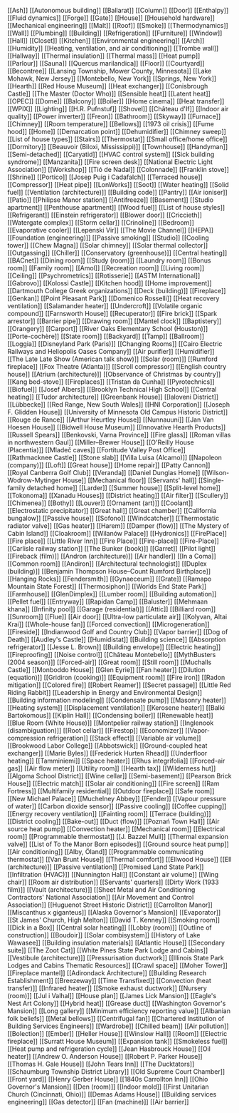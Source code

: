 [[Ash]]
[[Autonomous building]]
[[Ballarat]]
[[Column]]
[[Door]]
[[Enthalpy]]
[[Fluid dynamics]]
[[Forge]]
[[Gate]]
[[House]]
[[Household hardware]]
[[Mechanical engineering]]
[[Malt]]
[[Roof]]
[[Smoke]]
[[Thermodynamics]]
[[Wall]]
[[Plumbing]]
[[Building]]
[[Refrigeration]]
[[Furniture]]
[[Window]]
[[Hall]]
[[Closet]]
[[Kitchen]]
[[Environmental engineering]]
[[Arch]]
[[Humidity]]
[[Heating, ventilation, and air conditioning]]
[[Trombe wall]]
[[Hallway]]
[[Thermal insulation]]
[[Thermal mass]]
[[Heat pump]]
[[Parlour]]
[[Sauna]]
[[Quercus marilandica]]
[[Floor]]
[[Courtyard]]
[[Becontree]]
[[Lansing Township, Mower County, Minnesota]]
[[Lake Mohawk, New Jersey]]
[[Montebello, New York]]
[[Springs, New York]]
[[Hearth]]
[[Red House Museum]]
[[Heat exchanger]]
[[Conisbrough Castle]]
[[The Master (Doctor Who)]]
[[Sensible heat]]
[[Latent heat]]
[[OPEC]]
[[Dome]]
[[Balcony]]
[[Boiler]]
[[Home cinema]]
[[Heat transfer]]
[[WPIX]]
[[Lighting]]
[[H.R. Pufnstuf]]
[[Shovel]]
[[Château d'If]]
[[Indoor air quality]]
[[Power inverter]]
[[Freon]]
[[Bathroom]]
[[Skyway]]
[[Furnace]]
[[Chimney]]
[[Room temperature]]
[[Bellows]]
[[1973 oil crisis]]
[[Fume hood]]
[[Home]]
[[Demarcation point]]
[[Dehumidifier]]
[[Chimney sweep]]
[[List of house types]]
[[Stairs]]
[[Thermostat]]
[[Small office/home office]]
[[Dormitory]]
[[Beauvoir (Biloxi, Mississippi)]]
[[Townhouse]]
[[Handyman]]
[[Semi-detached]]
[[Caryatid]]
[[HVAC control system]]
[[Sick building syndrome]]
[[Manzanita]]
[[Fire screen desk]]
[[National Electric Light Association]]
[[Workshop]]
[[Tió de Nadal]]
[[Colonnade]]
[[Franklin stove]]
[[Shrine]]
[[Portico]]
[[Josep Puig i Cadafalch]]
[[Terraced house]]
[[Compressor]]
[[Heat pipe]]
[[LonWorks]]
[[Soot]]
[[Water heating]]
[[Solid fuel]]
[[Ventilation (architecture)]]
[[Building code]]
[[Pantry]]
[[Air ioniser]]
[[Patio]]
[[Philipse Manor station]]
[[Antifreeze]]
[[Basement]]
[[Studio apartment]]
[[Penthouse apartment]]
[[Wood fuel]]
[[List of house styles]]
[[Refrigerant]]
[[Einstein refrigerator]]
[[Blower door]]
[[Criccieth]]
[[Watergate complex]]
[[Storm cellar]]
[[Crinoline]]
[[Bedroom]]
[[Evaporative cooler]]
[[Lepenski Vir]]
[[The Movie Channel]]
[[HEPA]]
[[Foundation (engineering)]]
[[Passive smoking]]
[[Studio]]
[[Cooling tower]]
[[Chew Magna]]
[[Solar chimney]]
[[Solar thermal collector]]
[[Outgassing]]
[[Chiller]]
[[Conservatory (greenhouse)]]
[[Central heating]]
[[BACnet]]
[[Dining room]]
[[Study (room)]]
[[Laundry room]]
[[Bonus room]]
[[Family room]]
[[Amol]]
[[Recreation room]]
[[Living room]]
[[Ceiling]]
[[Psychrometrics]]
[[Rotisserie]]
[[ASTM International]]
[[Gabrovo]]
[[Kolossi Castle]]
[[Kitchen hood]]
[[Home improvement]]
[[Dartmouth College Greek organizations]]
[[Deck (building)]]
[[Fireplace]]
[[Genkan]]
[[Point Pleasant Park]]
[[Domenico Rosselli]]
[[Heat recovery ventilation]]
[[Salamander heater]]
[[Undercroft]]
[[Volatile organic compound]]
[[Farnsworth House]]
[[Recuperator]]
[[Fire brick]]
[[Spark arrestor]]
[[Barrier pipe]]
[[Drawing room]]
[[Mantel clock]]
[[Baptistery]]
[[Orangery]]
[[Carport]]
[[River Oaks Elementary School (Houston)]]
[[Porte-cochère]]
[[State room]]
[[Backyard]]
[[Tamp]]
[[Ballroom]]
[[Loggia]]
[[Disneyland Park (Paris)]]
[[Changing Rooms]]
[[Cairo Electric Railways and Heliopolis Oases Company]]
[[Air purifier]]
[[Humidifier]]
[[The Late Late Show (American talk show)]]
[[Solar (room)]]
[[Rumford fireplace]]
[[Fox Theatre (Atlanta)]]
[[Scroll compressor]]
[[English country house]]
[[Atrium (architecture)]]
[[Observance of Christmas by country]]
[[Kang bed-stove]]
[[Fireplaces]]
[[Tristan da Cunha]]
[[Pyrotechnics]]
[[Biofuel]]
[[Josef Albers]]
[[Brooklyn Technical High School]]
[[Central heating]]
[[Tudor architecture]]
[[Greenbank House]]
[[Ialoveni District]]
[[Lübbecke]]
[[Red Range, New South Wales]]
[[HNI Corporation]]
[[Joseph F. Glidden House]]
[[University of Minnesota Old Campus Historic District]]
[[Rouge de Rance]]
[[Arthur Heurtley House]]
[[Nunnauuni]]
[[Jan Van Hoesen House]]
[[Bidwell House Museum]]
[[Innovative Hearth Products]]
[[Russell Spears]]
[[Benkovski, Varna Province]]
[[Fire glass]]
[[Roman villas in northwestern Gaul]]
[[Miller–Brewer House]]
[[O'Reilly House (Placentia)]]
[[Mladeč caves]]
[[Fortitude Valley Post Office]]
[[Rathmacknee Castle]]
[[Stone slab]]
[[Villa Luisa (Alcamo)]]
[[Napoleon (company)]]
[[Loft]]
[[Great house]]
[[Home repair]]
[[Patty Cannon]]
[[Royal Canberra Golf Club]]
[[Veranda]]
[[Daniel Dunglas Home]]
[[Wilson-Wodrow-Mytinger House]]
[[Mechanical floor]]
[[Servants' hall]]
[[Single-family detached home]]
[[Larder]]
[[Summer house]]
[[Split-level home]]
[[Tokonoma]]
[[Xanadu Houses]]
[[District heating]]
[[Air filter]]
[[Scullery]]
[[Chimenea]]
[[Bothy]]
[[Louver]]
[[Ornament (art)]]
[[Coolant]]
[[Electrostatic precipitator]]
[[Great hall]]
[[Great chamber]]
[[California bungalow]]
[[Passive house]]
[[Sofono]]
[[Windcatcher]]
[[Thermostatic radiator valve]]
[[Gas heater]]
[[Harem]]
[[Damper (flow)]]
[[The Mystery of Cabin Island]]
[[Cloakroom]]
[[Wilanów Palace]]
[[Hydronics]]
[[FirePlace]]
[[Fire place]]
[[Little River Inn]]
[[Fire Place]]
[[Fire-place]]
[[Fire-Place]]
[[Carlisle railway station]]
[[The Bunker (book)]]
[[Garret]]
[[Pilot light]]
[[Fireback (film)]]
[[Andron (architecture)]]
[[Air handler]]
[[In a Coma]]
[[Common room]]
[[Andiron]]
[[Architectural technologist]]
[[Duplex (building)]]
[[Benjamin Thompson House–Count Rumford Birthplace]]
[[Hanging Rocks]]
[[Fendersmith]]
[[Gynaeceum]]
[[Grate]]
[[Ramapo Mountain State Forest]]
[[Thermosiphon]]
[[Worlds End State Park]]
[[Farmhouse]]
[[GlenDimplex]]
[[Lumber room]]
[[Building automation]]
[[Pellet fuel]]
[[Entryway]]
[[Rapidan Camp]]
[[Baluster]]
[[Mehmaan khana]]
[[Infinity pool]]
[[Garage (residential)]]
[[Attic]]
[[Billiard room]]
[[Sunroom]]
[[Flue]]
[[Air door]]
[[Ultra-low particulate air]]
[[Kolyvan, Altai Krai]]
[[Whole-house fan]]
[[Forced convection]]
[[Microgeneration]]
[[Fireside]]
[[Indianwood Golf and Country Club]]
[[Vapor barrier]]
[[Dog of Death]]
[[Audley's Castle]]
[[Humidistat]]
[[Building science]]
[[Absorption refrigerator]]
[[Jesse L. Brown]]
[[Building envelope]]
[[Electric heating]]
[[Fireproofing]]
[[Noise control]]
[[Château Montebello]]
[[MythBusters (2004 season)]]
[[Forced-air]]
[[Great room]]
[[Still room]]
[[Muchalls Castle]]
[[Monboddo House]]
[[Glen Eyrie]]
[[Fan heater]]
[[Dilution (equation)]]
[[Gridiron (cooking)]]
[[Equipment room]]
[[Fire iron]]
[[Radon mitigation]]
[[Colored fire]]
[[Robert Reamer]]
[[Secret passage]]
[[Little Red Riding Rabbit]]
[[Leadership in Energy and Environmental Design]]
[[Building information modeling]]
[[Condensate pump]]
[[Masonry heater]]
[[Heating system]]
[[Displacement ventilation]]
[[Kerosene heater]]
[[Balki Bartokomous]]
[[Kiplin Hall]]
[[Condensing boiler]]
[[Renewable heat]]
[[Blue Room (White House)]]
[[Montpelier railway station]]
[[Inglenook (disambiguation)]]
[[Root cellar]]
[[Firestop]]
[[Economizer]]
[[Vapor-compression refrigeration]]
[[Stack effect]]
[[Variable air volume]]
[[Brookwood Labor College]]
[[Abbotswick]]
[[Ground-coupled heat exchanger]]
[[Marie Byles]]
[[Frederick Hurten Rhead]]
[[Underfloor heating]]
[[Tamminiemi]]
[[Space heater]]
[[Rhus integrifolia]]
[[Forced-air gas]]
[[Air flow meter]]
[[Utility room]]
[[Hearth tax]]
[[Wilderness hut]]
[[Algoma School District]]
[[Wine cellar]]
[[Semi-basement]]
[[Pearson Brick House]]
[[Electric match]]
[[Solar air conditioning]]
[[Fire screen]]
[[Ram Fortress]]
[[Multifamily residential]]
[[Outdoor fireplace]]
[[Safe room]]
[[New Michael Palace]]
[[Muchelney Abbey]]
[[Fender]]
[[Vapour pressure of water]]
[[Carbon dioxide sensor]]
[[Passive cooling]]
[[Coffee cupping]]
[[Energy recovery ventilation]]
[[Fainting room]]
[[Terrace (building)]]
[[District cooling]]
[[Bake-out]]
[[Duct (flow)]]
[[Poznań Town Hall]]
[[Air source heat pump]]
[[Convection heater]]
[[Mechanical room]]
[[Electrical room]]
[[Programmable thermostat]]
[[J. Bazzel Mull]]
[[Thermal expansion valve]]
[[List of To the Manor Born episodes]]
[[Ground source heat pump]]
[[Air conditioning]]
[[Alby, Öland]]
[[Programmable communicating thermostat]]
[[Van Brunt House]]
[[Thermal comfort]]
[[Ellwood House]]
[[Ell (architecture)]]
[[Passive ventilation]]
[[Promised Land State Park]]
[[Infiltration (HVAC)]]
[[Nunnington Hall]]
[[Constant air volume]]
[[Wing chair]]
[[Room air distribution]]
[[Servants' quarters]]
[[Dirty Work (1933 film)]]
[[Vault (architecture)]]
[[Sheet Metal and Air Conditioning Contractors' National Association]]
[[Air Movement and Control Association]]
[[Huguenot Street Historic District]]
[[Carrollton Manor]]
[[Miscanthus x giganteus]]
[[Alaska Governor's Mansion]]
[[Evaporator]]
[[St James' Church, High Melton]]
[[David T. Kenney]]
[[Smoking room]]
[[Dick in a Box]]
[[Central solar heating]]
[[Lobby (room)]]
[[Outline of construction]]
[[Boudoir]]
[[Solar combisystem]]
[[History of Lake Wawasee]]
[[Building insulation materials]]
[[Atlantic House]]
[[Secondary suite]]
[[The Zoot Cat]]
[[White Pines State Park Lodge and Cabins]]
[[Vestibule (architecture)]]
[[Pressurisation ductwork]]
[[Illinois State Park Lodges and Cabins Thematic Resources]]
[[Crawl space]]
[[Moher Tower]]
[[Fireplace mantel]]
[[Adirondack Architecture]]
[[Building Research Establishment]]
[[Breezeway]]
[[Time Transfixed]]
[[Convection (heat transfer)]]
[[Infrared heater]]
[[Smoke exhaust ductwork]]
[[Nursery (room)]]
[[Jul i Valhal]]
[[House plan]]
[[James Lick Mansion]]
[[Eagle's Nest Art Colony]]
[[Hybrid heat]]
[[Grease duct]]
[[Washington Governor's Mansion]]
[[Long gallery]]
[[Minimum efficiency reporting value]]
[[Albanian folk beliefs]]
[[Metal bellows]]
[[Centrifugal fan]]
[[Chartered Institution of Building Services Engineers]]
[[Wardrobe]]
[[Chilled beam]]
[[Air pollution]]
[[Bolection]]
[[Ember]]
[[Heller House]]
[[Winslow Hall]]
[[Room]]
[[Electric fireplace]]
[[Surratt House Museum]]
[[Expansion tank]]
[[Smokeless fuel]]
[[Heat pump and refrigeration cycle]]
[[Jean Hasbrouck House]]
[[Oil heater]]
[[Andrew O. Anderson House]]
[[Robert P. Parker House]]
[[Thomas H. Gale House]]
[[John Tears Inn]]
[[The Ducktators]]
[[Schaumburg Township District Library]]
[[Old Supreme Court Chamber]]
[[Front yard]]
[[Henry Gerber House]]
[[1840s Carrollton Inn]]
[[Ohio Governor's Mansion]]
[[Den (room)]]
[[Indoor mold]]
[[First Unitarian Church (Cincinnati, Ohio)]]
[[Demas Adams House]]
[[Building services engineering]]
[[Gas detector]]
[[Fan (machine)]]
[[Air barrier]]
